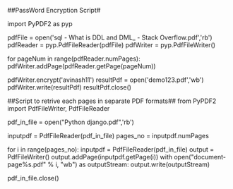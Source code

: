 ##PassWord Encryption Script#

import PyPDF2 as pyp

pdfFile = open('sql - What is DDL and DML_ - Stack Overflow.pdf','rb')
pdfReader = pyp.PdfFileReader(pdfFile)
pdfWriter = pyp.PdfFileWriter()

for pageNum in range(pdfReader.numPages):
    pdfWriter.addPage(pdfReader.getPage(pageNum))
    
pdfWriter.encrypt('avinash11')
resultPdf = open('demo123.pdf','wb')
pdfWriter.write(resultPdf)
resultPdf.close()

##Script to retrive each pages in separate PDF formats##
from PyPDF2 import PdfFileWriter, PdfFileReader

pdf_in_file = open("Python django.pdf",'rb')

inputpdf = PdfFileReader(pdf_in_file)
pages_no = inputpdf.numPages

for i in range(pages_no):
    inputpdf = PdfFileReader(pdf_in_file)
    output = PdfFileWriter()
    output.addPage(inputpdf.getPage(i))
    with open("document-page%s.pdf" % i, "wb") as outputStream:
        output.write(outputStream)

pdf_in_file.close() 
